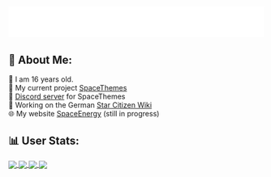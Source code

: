 <img src="./hello.svg" alt="Hello">

## 💫 About Me:
🧑 I am 16 years old. <br>
🔭 My current project [SpaceThemes](https://github.com/SkyEnergy0/SpaceTheme-Discord) <br>
🤝 [Discord server](https://discord.gg/7Zv8Xz3Vzn) for SpaceThemes <br>
🔧 Working on the German [Star Citizen Wiki](https://star-citizen.wiki) <br>
🌐 My website [SpaceEnergy](https://skyenergy0.github.io) (still in progress)

## 📊 User Stats:
<a href="https://github.com/anuraghazra/github-readme-stats#gh-dark-mode-only">
  <img height=200 align="center" src="https://github-readme-stats.vercel.app/api?username=SpaceEnergy&include_all_commits=true&number_format=long&show_icons=true&bg_color=0a0a0a&title_color=666cff&icon_color=666cff&border_color=1e1e1e&border_radius=8" />
</a>
<a href="https://github.com/anuraghazra/github-readme-stats#gh-light-mode-only">
  <img height=200 align="center" src="https://github-readme-stats.vercel.app/api?username=SpaceEnergy&include_all_commits=true&number_format=long&show_icons=true&bg_color=fafafa&title_color=666cff&icon_color=666cff&border_color=bcbcbc&border_radius=8" />
</a>

<a href="https://github.com/anuraghazra/convoychat#gh-dark-mode-only">
  <img height=200 align="center" src="https://github-readme-stats.vercel.app/api/top-langs?username=SpaceEnergy&card_width=280&bg_color=0a0a0a&title_color=666cff&border_color=1e1e1e&border_radius=8" />
</a>
<a href="https://github.com/anuraghazra/convoychat#gh-light-mode-only">
  <img height=200 align="center" src="https://github-readme-stats.vercel.app/api/top-langs?username=SpaceEnergy&card_width=280&bg_color=fafafa&title_color=666cff&border_color=bcbcbc&border_radius=8" />
</a>
